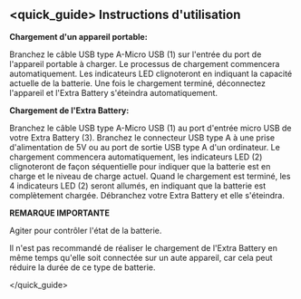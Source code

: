 ## <quick_guide> Instructions d'utilisation

**Chargement d'un appareil portable:**

Branchez le câble USB type A-Micro USB (1) sur l'entrée du port de l'appareil portable à charger. Le processus de chargement commencera automatiquement. Les indicateurs LED clignoteront en indiquant la capacité actuelle de la batterie. Une fois le chargement terminé, déconnectez l'appareil et l'Extra Battery s'éteindra automatiquement.


**Chargement de l'Extra Battery:**

Branchez le câble USB type A-Micro USB (1) au port d'entrée micro USB de votre Extra Battery (3). Branchez le connecteur USB type A à une prise d'alimentation de 5V ou au port de sortie USB type A d'un ordinateur. Le chargement commencera automatiquement, les indicateurs LED (2) clignoteront de façon séquentielle pour indiquer que la batterie est en charge et le niveau de charge actuel. Quand le chargement est terminé, les 4 indicateurs LED (2) seront allumés, en indiquant que la batterie est complètement chargée. Débranchez votre Extra Battery et elle s'éteindra.


**REMARQUE IMPORTANTE**

Agiter pour contrôler l'état de la batterie.

Il n'est pas recommandé de réaliser le chargement de l'Extra Battery en même temps qu'elle soit connectée sur un aute appareil, car cela peut réduire la durée de ce type de batterie.

</quick_guide>
